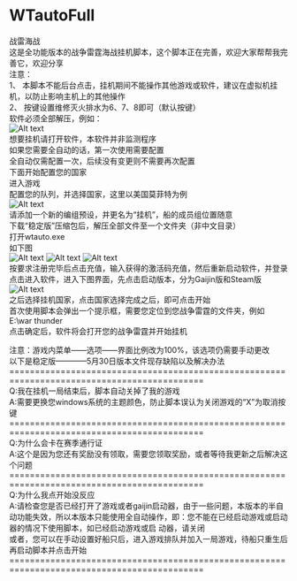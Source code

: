 # WTautoFull
战雷海战<br>
这是全功能版本的战争雷霆海战挂机脚本，这个脚本正在完善，欢迎大家帮帮我完善它，欢迎分享<br>
注意：<br>
1、	本脚本不能后台点击，挂机期间不能操作其他游戏或软件，建议在虚拟机挂机，以防止影响主机上的其他操作<br>
2、	按键设置维修灭火排水为6、7、8即可（默认按键）<br>
软件必须全部解压，例如：<br>
![Alt text](https://github.com/zaixia108/pic/blob/main/jiaocheng1.png)<br>
想要挂机请打开软件，本软件并非监测程序<br>
如果您需要全自动的话，第一次使用需要配置<br>
全自动仅需配置一次，后续没有变更则不需要再次配置<br>
下面开始配置您的国家<br>
进入游戏<br>
配置您的队列，并选择国家，这里以美国莫菲特为例<br>
![Alt text](https://github.com/zaixia108/pic/blob/main/jiaocheng2.png)<br>
请添加一个新的编组预设，并更名为“挂机”，船的成员组位置随意<br>
下载“稳定版”压缩包后，解压全部文件至一个文件夹（非中文目录）<br>
打开wtauto.exe<br>
如下图<br>
![Alt text](https://github.com/zaixia108/pic/blob/main/jiaocheng3.png)
![Alt text](https://github.com/zaixia108/pic/blob/main/jiaocheng4.png)
![Alt text](https://github.com/zaixia108/pic/blob/main/jiaocheng5.png)<br>
按要求注册完毕后点击充值，输入获得的激活码充值，然后重新启动软件，并登录<br>
点击进入软件，进入下图界面，先点击启动版本，分为Gaijin版和Steam版<br>
![Alt text](https://github.com/zaixia108/pic/blob/main/jiaocheng6.png)<br>
之后选择挂机国家，点击国家选择完成之后，即可点击开始<br>
首次使用脚本会弹出一个提示框，需要您定位到您战争雷霆的文件夹，例如 E:\war thunder<br>
点击确定后，软件将会打开您的战争雷霆并开始挂机<br>

注意：游戏内菜单——选项——界面比例改为100%，该选项仍需要手动更改<br>
以下是稳定版————5月30日版本文件现存缺陷以及解决办法<br>
============================================================================================<br>
Q:我在挂机一局结束后，脚本自动关掉了我的游戏<br>
A:需要更换您windows系统的主题颜色，防止脚本误认为关闭游戏的“X”为取消按键<br>
============================================================================================<br>
Q:为什么会卡在赛季通行证<br>
A:这个是因为您还有奖励没有领取，需要您领取奖励，或者等待我更新之后解决这个问题<br>
============================================================================================<br>
Q:为什么我点开始没反应<br>
A:请检查您是否已经打开了游戏或者gaijin启动器，由于一些问题，本版本的半自动功能失效，所以本版本只能使用全自动操作，即：您不能在已经启动游戏或启动器的情况下使用脚本，如已经启动游戏或启   动器，请关闭<br>
  或者，您可以在手动设置好船只后，进入游戏排队并加入一局游戏，待船只重生后再启动脚本并点击开始<br>
============================================================================================<br>
